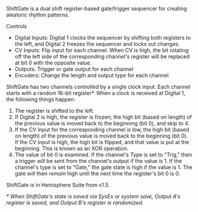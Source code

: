 ShiftGate is a dual shift register-based gate/trigger sequencer for creating aleatoric rhythm patterns.

Controls
* Digital Inputs: Digital 1 clocks the sequencer by shifting both registers to the left, and Digital 2 freezes the sequencer and locks out changes.
* CV Inputs: Flip input for each channel. When CV is high, the bit rotating off the left side of the corresponding channel's register will be replaced at bit 0 with the opposite value.
* Outputs: Trigger or gate output for each channel
* Encoders: Change the length and output type for each channel

ShiftGate has two channels controlled by a single clock input. Each channel starts with a random 16-bit register*. When a clock is received at Digital 1, the following things happen:

1. The register is shifted to the left. 
1. If Digital 2 is high, the register is frozen; the high bit (based on length) of the previous value is moved back to the beginning (bit 0), and skip to 4.
1. If the CV input for the corresponding channel is low, the high bit (based on length) of the previous value is moved back to the beginning (bit 0). If the CV input is high, the high bit is flipped, and that value is put at the beginning. This is known as an XOR operation.
1. The value of bit 0 is examined. If the channel's Type is set to "Trig," then a trigger will be sent from the channel's output if the value is 1. If the channel's type is set to "Gate," the gate state is high if the value is 1. The gate will then _remain_ high until the next time the register's bit 0 is 0.

ShiftGate is in Hemisphere Suite from v1.5.

_* When ShiftGate's state is saved via SysEx or system save, Output A's register is saved, and Output B's register is randomized._